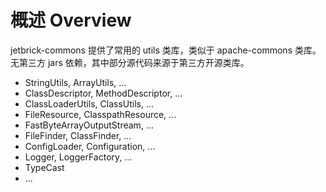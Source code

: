 概述 Overview
==================

jetbrick-commons 提供了常用的 utils 类库，类似于 apache-commons 类库。无第三方 jars 依赖，其中部分源代码来源于第三方开源类库。

* StringUtils, ArrayUtils, ...
* ClassDescriptor, MethodDescriptor, ...
* ClassLoaderUtils, ClassUtils, ...
* FileResource, ClasspathResource, ...
* FastByteArrayOutputStream, ...
* FileFinder, ClassFinder, ...
* ConfigLoader, Configuration, ...
* Logger, LoggerFactory, ...
* TypeCast
* ...

